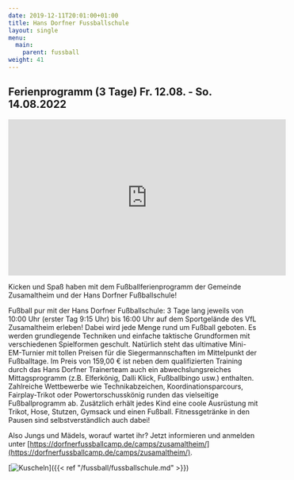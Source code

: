 ```yaml
---
date: 2019-12-11T20:01:00+01:00
title: Hans Dorfner Fussballschule
layout: single
menu:
  main:
    parent: fussball
weight: 41
---
```



## Ferienprogramm (3 Tage) Fr. 12.08. - So. 14.08.2022

<iframe width="560" height="315" src="https://www.youtube.com/embed/wetdtjVIxOQ" frameborder="0" allow="accelerometer; autoplay; encrypted-media; gyroscope; picture-in-picture" allowfullscreen></iframe>

Kicken und Spaß haben mit dem Fußballferienprogramm der Gemeinde Zusamaltheim und der Hans Dorfner Fußballschule!

Fußball pur mit der Hans Dorfner Fußballschule: 3 Tage lang jeweils von 10:00 Uhr (erster Tag 9:15 Uhr) bis 16:00 Uhr auf dem Sportgelände des VfL Zusamaltheim erleben!
Dabei wird jede Menge rund um Fußball geboten. Es werden grundlegende Techniken und einfache taktische Grundformen mit verschiedenen Spielformen geschult. Natürlich steht das ultimative Mini-EM-Turnier mit tollen Preisen für die Siegermannschaften im Mittelpunkt der Fußballtage. Im Preis von 159,00 € ist neben dem qualifizierten Training durch das Hans Dorfner Trainerteam auch ein abwechslungsreiches Mittagsprogramm (z.B. Elferkönig, Dalli Klick, Fußballbingo usw.) enthalten.
Zahlreiche Wettbewerbe wie Technikabzeichen, Koordinationsparcours, Fairplay-Trikot oder Powertorschusskönig runden das vielseitige Fußballprogramm ab. Zusätzlich erhält jedes Kind eine coole Ausrüstung mit Trikot, Hose, Stutzen, Gymsack und einen Fußball. Fitnessgetränke in den Pausen sind selbstverständlich auch dabei! 

Also Jungs und Mädels, worauf wartet ihr? 
Jetzt informieren und anmelden unter [https://dorfnerfussballcamp.de/camps/zusamaltheim/](https://dorfnerfussballcamp.de/camps/zusamaltheim/).



[![Kuscheln](/images/fussballschule/kuscheln.jpeg)]({{< ref "/fussball/fussballschule.md" >}})

